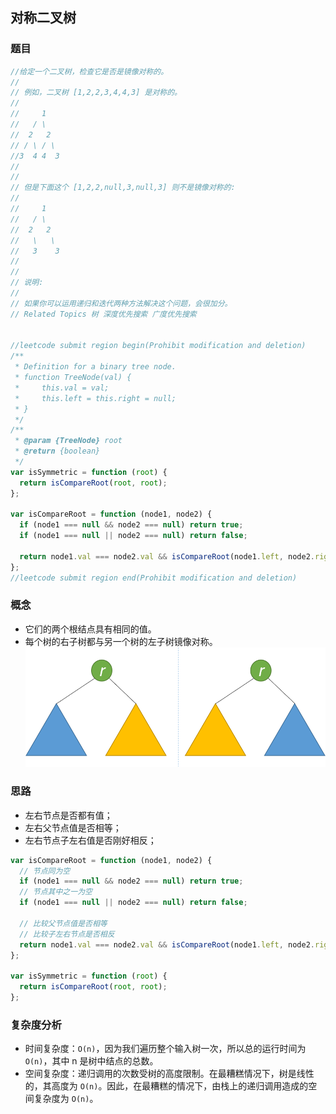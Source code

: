 ## 对称二叉树

### 题目
```javascript
//给定一个二叉树，检查它是否是镜像对称的。
//
// 例如，二叉树 [1,2,2,3,4,4,3] 是对称的。
//
//     1
//   / \
//  2   2
// / \ / \
//3  4 4  3
//
//
// 但是下面这个 [1,2,2,null,3,null,3] 则不是镜像对称的:
//
//     1
//   / \
//  2   2
//   \   \
//   3    3
//
//
// 说明:
//
// 如果你可以运用递归和迭代两种方法解决这个问题，会很加分。
// Related Topics 树 深度优先搜索 广度优先搜索


//leetcode submit region begin(Prohibit modification and deletion)
/**
 * Definition for a binary tree node.
 * function TreeNode(val) {
 *     this.val = val;
 *     this.left = this.right = null;
 * }
 */
/**
 * @param {TreeNode} root
 * @return {boolean}
 */
var isSymmetric = function (root) {
  return isCompareRoot(root, root);
};

var isCompareRoot = function (node1, node2) {
  if (node1 === null && node2 === null) return true;
  if (node1 === null || node2 === null) return false;

  return node1.val === node2.val && isCompareRoot(node1.left, node2.right) && isCompareRoot(node1.right, node2.left);
};
//leetcode submit region end(Prohibit modification and deletion)
```

### 概念
- 它们的两个根结点具有相同的值。
- 每个树的右子树都与另一个树的左子树镜像对称。
![平衡二叉树](./平衡二叉树.png)

### 思路
- 左右节点是否都有值；
- 左右父节点值是否相等；
- 左右节点子左右值是否刚好相反；
```javascript
var isCompareRoot = function (node1, node2) {
  // 节点同为空
  if (node1 === null && node2 === null) return true;
  // 节点其中之一为空
  if (node1 === null || node2 === null) return false;

  // 比较父节点值是否相等 
  // 比较子左右节点是否相反
  return node1.val === node2.val && isCompareRoot(node1.left, node2.right) && isCompareRoot(node1.right, node2.left);
};

var isSymmetric = function (root) {
  return isCompareRoot(root, root);
};
```

### 复杂度分析
- 时间复杂度：`O(n)`，因为我们遍历整个输入树一次，所以总的运行时间为 `O(n)`，其中 n 是树中结点的总数。
- 空间复杂度：递归调用的次数受树的高度限制。在最糟糕情况下，树是线性的，其高度为 `O(n)`。因此，在最糟糕的情况下，由栈上的递归调用造成的空间复杂度为 `O(n)`。
